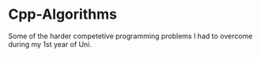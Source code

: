# Cpp-Algorithms

Some of the harder competetive programming problems I had to overcome during my 1st year of Uni.
